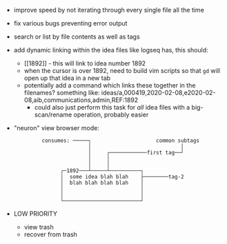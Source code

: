  
 - improve speed by not iterating through every single file all the time
 - fix various bugs preventing error output
 - search or list by file contents as well as tags
 - add dynamic linking within the idea files like logseq has, this should:
    - [[1892]] - this will link to idea number 1892 
    - when the cursor is over 1892, need to build vim scripts so that `gd` will 
      open up that idea in a new tab
    - potentially add a command which links these together in the filenames?
      something like:
      ideas/a,000419,2020-02-08,e2020-02-08,aib,communications,admin,REF:1892
       - could also just perform this task for _all_ idea files with a
         big-scan/rename operation, probably easier
 - "neuron" view browser mode:

                consumes: ─────┐                     common subtags       
                               │                             │            
                               │     ┌────────────first tag──┘            
                               │     │                                    
                               │     │                                    
                      ┌─1892───┴─────┴──────────┐                             
                      │  some idea blah blah    ├────────tag-2
                      │  blah blah blah blah    │
                      │                         │                         
                      │                         │                         
                      └─────────────────────────┘                         
                                                                          
                                                                          
                                                                          
                                                                          
                                                                          
 - LOW PRIORITY                                                                          
   - view trash
   - recover from trash
                                                                          
                                                                          
                                                                          
                                                                          
                                                                          
                                                                          
                                                                          
                                                                          
